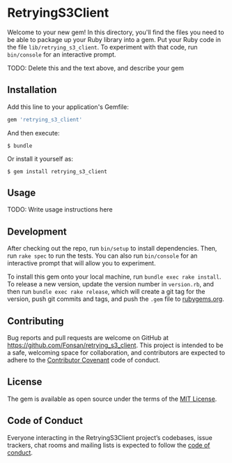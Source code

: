 # RetryingS3Client

Welcome to your new gem! In this directory, you'll find the files you need to be able to package up your Ruby library into a gem. Put your Ruby code in the file `lib/retrying_s3_client`. To experiment with that code, run `bin/console` for an interactive prompt.

TODO: Delete this and the text above, and describe your gem

## Installation

Add this line to your application's Gemfile:

```ruby
gem 'retrying_s3_client'
```

And then execute:

    $ bundle

Or install it yourself as:

    $ gem install retrying_s3_client

## Usage

TODO: Write usage instructions here

## Development

After checking out the repo, run `bin/setup` to install dependencies. Then, run `rake spec` to run the tests. You can also run `bin/console` for an interactive prompt that will allow you to experiment.

To install this gem onto your local machine, run `bundle exec rake install`. To release a new version, update the version number in `version.rb`, and then run `bundle exec rake release`, which will create a git tag for the version, push git commits and tags, and push the `.gem` file to [rubygems.org](https://rubygems.org).

## Contributing

Bug reports and pull requests are welcome on GitHub at https://github.com/Fonsan/retrying_s3_client. This project is intended to be a safe, welcoming space for collaboration, and contributors are expected to adhere to the [Contributor Covenant](http://contributor-covenant.org) code of conduct.

## License

The gem is available as open source under the terms of the [MIT License](https://opensource.org/licenses/MIT).

## Code of Conduct

Everyone interacting in the RetryingS3Client project’s codebases, issue trackers, chat rooms and mailing lists is expected to follow the [code of conduct](https://github.com/Fonsan/retrying_s3_client/blob/master/CODE_OF_CONDUCT.md).
